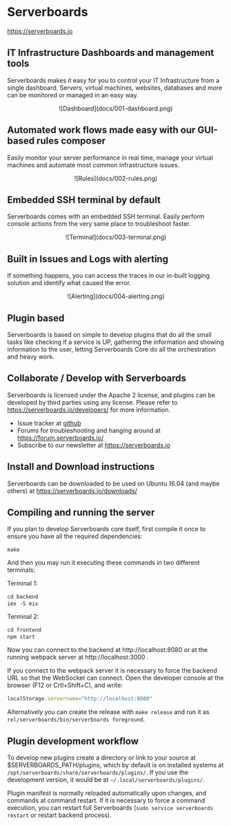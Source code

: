 # Serverboards
https://serverboards.io

## IT Infrastructure Dashboards and management tools

Serverboards makes it easy for you to control your IT Infrastructure from a
single dashboard. Servers, virtual machines, websites, databases and more can
be monitored or managed in an easy way.

<p align="center"> ![Dashboard](docs/001-dashboard.png)

## Automated work flows made easy with our GUI-based rules composer

Easily monitor your server performance in real time, manage your virtual
machines and automate most common infrastructure issues.

<p align="center"> ![Rules](docs/002-rules.png)

## Embedded SSH terminal by default

Serverboards comes with an embedded SSH terminal. Easily perform console actions
from the very same place to troubleshoot faster.

<p align="center"> ![Terminal](docs/003-terminal.png)

## Built in Issues and Logs with alerting

If something happens, you can access the traces in our in-built logging solution
and identify what caused the error.

<p align="center"> ![Alerting](docs/004-alerting.png)

## Plugin based

Serverboards is based on simple to develop plugins that do all the small tasks
like checking if a service is UP, gathering the information and showing
information to the user, letting Serverboards Core do all the orchestration and
heavy work.

## Collaborate / Develop with Serverboards

Serverboards is licensed under the Apache 2 license, and plugins can be
developed by third parties using any license. Please refer to
https://serverboards.io/developers/ for more information.

* Issue tracker at [github](https://github.com/serverboards/serverboards/issues)
* Forums for troubleshooting and hanging around at
  https://forum.serverboards.io/
* Subscribe to our newsletter at https://serverboards.io

## Install and Download instructions

Serverboards can be downloaded to be used on Ubuntu 16.04 (and maybe others) at
https://serverboards.io/downloads/

## Compiling and running the server

If you plan to develop Serverboards core itself, first compile it once to ensure
you have all the required dependencies:

```shell
make
```

And then you may run it executing these commands in two different terminals:

Terminal 1:
```shell
cd backend
iex -S mix
```

Terminal 2:
```shell
cd frontend
npm start
```

Now you can connect to the backend at http://localhost:8080 or at the running
webpack server at http://localhost:3000 .

If you connect to the webpack server it is necessary to force the backend URL so
that the WebSocket can connect. Open the developer console at the browser (F12
or Crtl+Shift+C), and write:

```js
localStorage.servername="http://localhost:8080"
```

Alternatively you can create the release with `make release` and run it as
`rel/serverboards/bin/serverboards foreground`.

## Plugin development workflow

To develop new plugins create a directory or link to your source at
$SERVERBOARDS_PATH/plugins, which by default is on installed systems at
`/opt/serverboards/share/serverboards/plugins/`. If you use the development
version, it would be at `~/.local/serverboards/plugins/`.

Plugin manifest is normally reloaded automatically upon changes, and commands at
command restart. If it is necessary to force a command execution, you can
restart full Serverboards (`sudo service serverboards restart` or restart
backend process).
